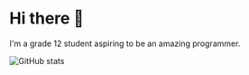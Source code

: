 # Hi there 👋
I'm a grade 12 student aspiring to be an amazing programmer. 

![GitHub stats](https://github-readme-stats.vercel.app/api?username=AnujanKopu&count_private=true)


